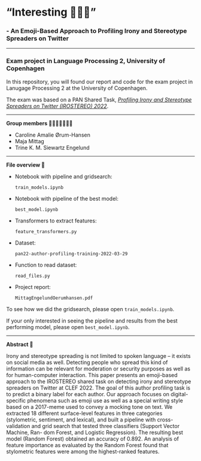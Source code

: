 # “Interesting 🤦🏾‍♀️”
### - An Emoji-Based Approach to Profiling Irony and Stereotype Spreaders on Twitter
---

### Exam project in Language Processing 2, University of Copenhagen

In this repository, you will found our report and code for the exam project in Lanugage Processing 2 at the University of Copenhagen.

The exam was based on a PAN Shared Task, [*Profiling Irony and Stereotype Spreaders on Twitter (IROSTEREO) 2022*](https://pan.webis.de/clef22/pan22-web/author-profiling.html).

---

**Group members 👩🏼👩🏼‍🦰👩🏽**
  - Caroline Amalie Ørum-Hansen
  - Maja Mittag
  - Trine K. M. Siewartz Engelund

---

 **File overview 📁**


*   Notebook with pipeline and gridsearch:

    `train_models.ipynb`

*   Notebook with pipeline of the best model:

    `best_model.ipynb`

*   Transformers to extract features:

    `feature_transformers.py`

*   Dataset:

    `pan22-author-profiling-training-2022-03-29`
    
*   Function to read dataset:

    `read_files.py`

*   Project report:

    `MittagEngelundOerumhansen.pdf`


To see how we did the gridsearch, please open `train_models.ipynb`.

If your only interested in seeing the pipeline and results from the best performing model, please open `best_model.ipynb`.

---

 **Abstract 📄**

Irony and stereotype spreading is not limited to spoken language – it exists on social media as well. Detecting people who spread this kind of information can be relevant for moderation or security purposes as well as for human-computer interaction. This paper presents an emoji-based approach to the IROSTEREO shared task on detecting irony and stereotype spreaders on Twitter at CLEF 2022. The goal of this author profiling task is to predict a binary label for each author. Our approach focuses on digital-specific phenomena such as emoji use as well as a special writing style based on a 2017-meme used to convey a mocking tone on text. We extracted 18 different surface-level features in three categories (stylometric, sentiment, and lexical), and built a pipeline with cross-validation and grid search that tested three classifiers (Support Vector Machine, Ran- dom Forest, and Logistic Regression). The resulting best model (Random Forest) obtained an accuracy of 0.892. An analysis of feature importance as evaluated by the Random Forest found that stylometric features were among the highest-ranked features.
